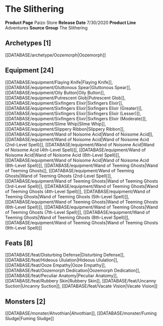 ﻿---
id: '41'
name: The Slithering
rarity: Common
rus_type_level: null
source: null
trait: null
type: Source

---
# The Slithering

**Product Page** Paizo Store
**Release Date** 7/30/2020
**Product Line** Adventures
**Source Group** The Slithering

## Archetypes [1]

[[DATABASE/archetype/Oozemorph|Oozemorph]]

## Equipment [24]

[[DATABASE/equipment/Flaying Knife|Flaying Knife]], [[DATABASE/equipment/Gluttonous Spear|Gluttonous Spear]], [[DATABASE/equipment/Oily Button|Oily Button]], [[DATABASE/equipment/Putrescent Glob|Putrescent Glob]], [[DATABASE/equipment/Sixfingers Elixir|Sixfingers Elixir]], [[DATABASE/equipment/Sixfingers Elixir|Sixfingers Elixir (Greater)]], [[DATABASE/equipment/Sixfingers Elixir|Sixfingers Elixir (Lesser)]], [[DATABASE/equipment/Sixfingers Elixir|Sixfingers Elixir (Moderate)]], [[DATABASE/equipment/Slime Whip|Slime Whip]], [[DATABASE/equipment/Slippery Ribbon|Slippery Ribbon]], [[DATABASE/equipment/Wand of Noisome Acid|Wand of Noisome Acid]], [[DATABASE/equipment/Wand of Noisome Acid|Wand of Noisome Acid (2nd-Level Spell)]], [[DATABASE/equipment/Wand of Noisome Acid|Wand of Noisome Acid (4th-Level Spell)]], [[DATABASE/equipment/Wand of Noisome Acid|Wand of Noisome Acid (6th-Level Spell)]], [[DATABASE/equipment/Wand of Noisome Acid|Wand of Noisome Acid (8th-Level Spell)]], [[DATABASE/equipment/Wand of Teeming Ghosts|Wand of Teeming Ghosts]], [[DATABASE/equipment/Wand of Teeming Ghosts|Wand of Teeming Ghosts (2nd-Level Spell)]], [[DATABASE/equipment/Wand of Teeming Ghosts|Wand of Teeming Ghosts (3rd-Level Spell)]], [[DATABASE/equipment/Wand of Teeming Ghosts|Wand of Teeming Ghosts (4th-Level Spell)]], [[DATABASE/equipment/Wand of Teeming Ghosts|Wand of Teeming Ghosts (5th-Level Spell)]], [[DATABASE/equipment/Wand of Teeming Ghosts|Wand of Teeming Ghosts (6th-Level Spell)]], [[DATABASE/equipment/Wand of Teeming Ghosts|Wand of Teeming Ghosts (7th-Level Spell)]], [[DATABASE/equipment/Wand of Teeming Ghosts|Wand of Teeming Ghosts (8th-Level Spell)]], [[DATABASE/equipment/Wand of Teeming Ghosts|Wand of Teeming Ghosts (9th-Level Spell)]]

## Feats [8]

[[DATABASE/feat/Disturbing Defense|Disturbing Defense]], [[DATABASE/feat/Hideous Ululation|Hideous Ululation]], [[DATABASE/feat/Ooze Empathy|Ooze Empathy]], [[DATABASE/feat/Oozemorph Dedication|Oozemorph Dedication]], [[DATABASE/feat/Peculiar Anatomy|Peculiar Anatomy]], [[DATABASE/feat/Rubbery Skin|Rubbery Skin]], [[DATABASE/feat/Uncanny Suction|Uncanny Suction]], [[DATABASE/feat/Vacate Vision|Vacate Vision]]

## Monsters [2]

[[DATABASE/monster/Ahvothian|Ahvothian]], [[DATABASE/monster/Fuming Sludge|Fuming Sludge]]